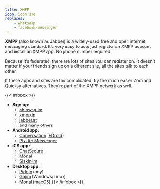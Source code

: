 ```yaml
---
title: XMPP
icon: icon.svg
replaces: 
    - whatsapp
    - facebook-messenger
---
```


**XMPP** (also known as Jabber) is a widely-used free and open internet messaging standard. It’s very easy to use: just register an XMPP account and install an XMPP app. No phone number required.

Because it’s federated, there are lots of sites you can register on. It doesn’t matter if your friends sign up on a different site, all the sites talk to each other.

If these apps and sites are too complicated, try the much easier Zom and Quicksy alternatives. They’re part of the XMPP network as well.

{{< infobox >}}
- **Sign up:** 
    - [chinwag.im](https://chinwag.im/)
    - [xmpp.jp](https://www.xmpp.jp/)
    - [jabber.at](https://jabber.at/account/register/)
    - [and many others](https://list.jabber.at/)
- **Android app:**
    - [Conversation](https://play.google.com/store/apps/details?id=eu.siacs.conversations) ([FDroid](https://f-droid.org/en/packages/eu.siacs.conversations/))
    - [Pix-Art Messenger](https://github.com/kriztan/Pix-Art-Messenger/blob/master/README-en.md#pix-art-messenger-)
- **iOS app:**
    - [ChatSecure](https://itunes.apple.com/app/chatsecure/id464200063)
    - [Monal](https://itunes.apple.com/app/monal-free-xmpp-chat/id317711500)
    - [Siskin.im](https://apps.apple.com/app/tigase-messenger/id1153516838)
- **Desktop app:**
    - [Pidgin](https://pidgin.im/) (any)
    - [Gajim](https://gajim.org/download) (Windows/Linux)
    - [Monal](https://apps.apple.com/us/app/monal-free-xmpp-chat/id1060957067) (macOS)
{{< /infobox >}}